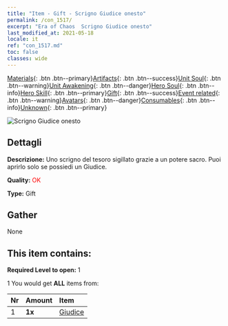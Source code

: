 ```yaml
---
title: "Item - Gift - Scrigno Giudice onesto"
permalink: /con_1517/
excerpt: "Era of Chaos  Scrigno Giudice onesto"
last_modified_at: 2021-05-18
locale: it
ref: "con_1517.md"
toc: false
classes: wide
---
```

 [Materials](/ItemsIT/){: .btn .btn--primary}[Artifacts](/ItemsIT/Artifacts/){: .btn .btn--success}[Unit Soul](/ItemsIT/UnitSoul/){: .btn .btn--warning}[Unit Awakening](/ItemsIT/UnitAwakening/){: .btn .btn--danger}[Hero Soul](/ItemsIT/HeroSoul/){: .btn .btn--info}[Hero Skill](/ItemsIT/HeroSkill/){: .btn .btn--primary}[Gift](/ItemsIT/Gift/){: .btn .btn--success}[Event related](/ItemsIT/Events/){: .btn .btn--warning}[Avatars](/ItemsIT/Avatars/){: .btn .btn--danger}[Consumables](/ItemsIT/Consumables/){: .btn .btn--info}[Unknown](/ItemsIT/Unknown/){: .btn .btn--primary}

 ![Scrigno Giudice onesto](/images/t/i_907131.png)

## Dettagli
 **Descrizione:** Uno scrigno del tesoro sigillato grazie a un potere sacro. Puoi aprirlo solo se possiedi un Giudice.

 **Quality:** <span style="color: #FF0000">OK</span>

 **Type:** Gift

## Gather

  None

## This item contains:

 **Required Level to open:** 1

 1 You would get **ALL** items  from:

  | Nr | Amount |     Item    |
  |:---|:-------|:------------|
  | 1 |  **1x** | [Giudice](/ItemsIT/unt_198/) |  | 
